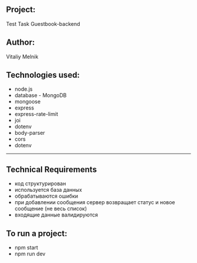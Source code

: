 Project:
--------
Test Task Guestbook-backend

Author:
-------
Vitaliy Melnik

Technologies used:
---------------
- node.js
- database - MongoDB
- mongoose
- express
- express-rate-limit
- joi
- dotenv
- body-parser
- cors
- dotenv
-------------------------------------------
## Technical Requirements
- код структурирован
- используется база данных
- обрабатываются ошибки
- при добавлении сообщения сервер возвращает статус и новое сообщение (не весь список)
- входящие данные валидируются

To run a project:
-----------------
- npm start
- npm run dev


